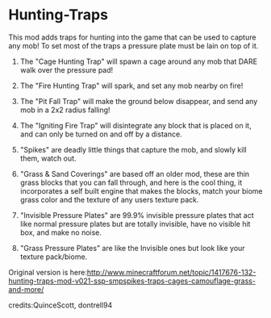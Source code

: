 Hunting-Traps
=============

This mod adds traps for hunting into the game that can be used to capture any mob! To set most of the traps a pressure plate must be lain on top of it.

1) The "Cage Hunting Trap" will spawn a cage around any mob that DARE walk over the pressure pad!

2) The "Fire Hunting Trap" will spark, and set any mob nearby on fire!

3) The "Pit Fall Trap" will make the ground below disappear, and send any mob in a 2x2 radius falling!

4) The "Igniting Fire Trap" will disintegrate any block that is placed on it, and can only be turned on and off by a distance.

5) "Spikes" are deadly little things that capture the mob, and slowly kill them, watch out.

6) "Grass & Sand Coverings" are based off an older mod, these are thin grass blocks that you can fall through, and here is the cool thing, it incorporates a self built engine that makes the blocks, match your biome grass color and the texture of any users texture pack.

7) "Invisible Pressure Plates" are 99.9% invisible pressure plates that act like normal pressure plates but are totally invisible, have no visible hit box, and make no noise.

8) "Grass Pressure Plates" are like the Invisible ones but look like your texture pack/biome.

Original version is here:http://www.minecraftforum.net/topic/1417676-132-hunting-traps-mod-v021-ssp-smpspikes-traps-cages-camouflage-grass-and-more/

credits:QuinceScott, dontrell94
